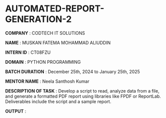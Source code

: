 # AUTOMATED-REPORT-GENERATION-2

**COMPANY** : CODTECH IT SOLUTIONS

**NAME** : MUSKAN FATEMA MOHAMMAD ALIUDDIN

**INTERN ID** : CT08FZU

**DOMAIN** : PYTHON PROGRAMMING

**BATCH DURATION** : December 25th, 2024 to January 25th, 2025

**MENTOR NAME** : Neela Santhosh Kumar

**DESCRIPTION OF TASK** : Develop a script to read, analyze data from a file, and generate a formatted PDF report using libraries like FPDF or ReportLab. Deliverables include the script and a sample report.

**OUTPUT** : 


